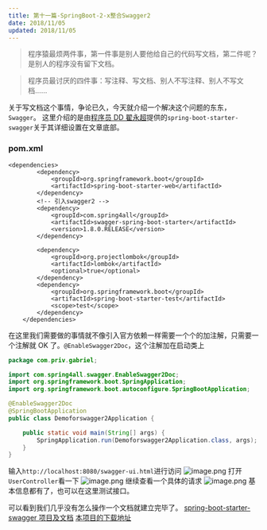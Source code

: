 ```yaml
---
title: 第十一篇-SpringBoot-2-x整合Swagger2
date: 2018/11/05
updated: 2018/11/05
---
```


> 程序猿最烦两件事，第一件事是别人要他给自己的代码写文档，第二件呢？是别人的程序没有留下文档。

> 程序员最讨厌的四件事：写注释、写文档、别人不写注释、别人不写文档……

关于写文档这个事情，争论已久，今天就介绍一个解决这个问题的东东，`Swagger`。
这里介绍的是由[程序员 DD 翟永超](http://blog.didispace.com/)提供的`spring-boot-starter-swagger`关于其详细设置在文章底部。

### pom.xml

```
<dependencies>
		<dependency>
			<groupId>org.springframework.boot</groupId>
			<artifactId>spring-boot-starter-web</artifactId>
		</dependency>
		<!-- 引入swagger2 -->
		<dependency>
			<groupId>com.spring4all</groupId>
			<artifactId>swagger-spring-boot-starter</artifactId>
			<version>1.8.0.RELEASE</version>
		</dependency>

		<dependency>
			<groupId>org.projectlombok</groupId>
			<artifactId>lombok</artifactId>
			<optional>true</optional>
		</dependency>
		<dependency>
			<groupId>org.springframework.boot</groupId>
			<artifactId>spring-boot-starter-test</artifactId>
			<scope>test</scope>
		</dependency>
	</dependencies>
```

在这里我们需要做的事情就不像引入官方依赖一样需要一个个的加注解，只需要一个注解就 OK 了。`@EnableSwagger2Doc`，这个注解加在启动类上

```java
package com.priv.gabriel;

import com.spring4all.swagger.EnableSwagger2Doc;
import org.springframework.boot.SpringApplication;
import org.springframework.boot.autoconfigure.SpringBootApplication;

@EnableSwagger2Doc
@SpringBootApplication
public class Demoforswagger2Application {

	public static void main(String[] args) {
		SpringApplication.run(Demoforswagger2Application.class, args);
	}
}

```

输入`http://localhost:8080/swagger-ui.html`进行访问
![image.png](https://upload-images.jianshu.io/upload_images/9988457-911f0757ec754fd9.png?imageMogr2/auto-orient/strip%7CimageView2/2/w/1240)
打开`UserController`看一下
![image.png](https://upload-images.jianshu.io/upload_images/9988457-099114d14bc855ca.png?imageMogr2/auto-orient/strip%7CimageView2/2/w/1240)
继续查看一个具体的请求
![image.png](https://upload-images.jianshu.io/upload_images/9988457-6bf97cc4a3c1bbbe.png?imageMogr2/auto-orient/strip%7CimageView2/2/w/1240)
基本信息都有了，也可以在这里测试接口。

可以看到我们几乎没有怎么操作一个文档就建立完毕了。
[spring-boot-starter-swagger 项目及文档](https://github.com/SpringForAll/spring-boot-starter-swagger)
[本项目的下载地址](https://gitee.com/phoenixs_101/SpringBoot2.x-Learning/tree/master/demoforswagger2)
